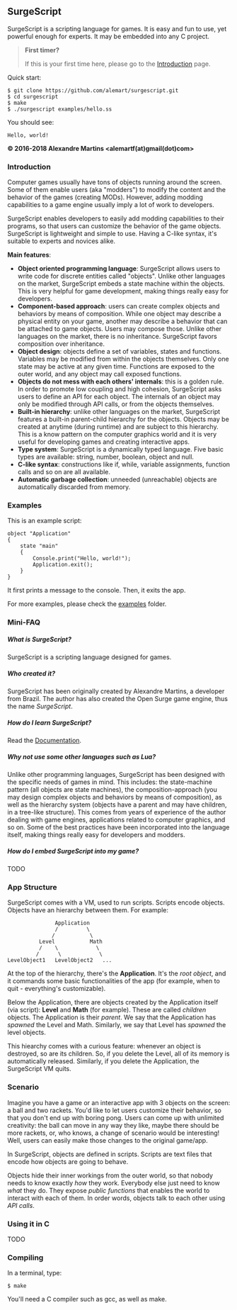 ## SurgeScript
SurgeScript is a scripting language for games. It is easy and fun to use, yet powerful enough for experts. It may be embedded into any C project.

> **First timer?**
>
> If this is your first time here, please go to the [Introduction](https://alemart.github.io/surgescript) page.

Quick start:
```
$ git clone https://github.com/alemart/surgescript.git
$ cd surgescript
$ make
$ ./surgescript examples/hello.ss
```

You should see:
```
Hello, world!
```

**© 2016-2018  Alexandre Martins &lt;alemartf(at)gmail(dot)com&gt;**

### Introduction
Computer games usually have tons of objects running around the screen. Some of them enable users (aka "modders") to modify the content and the behavior of the games (creating MODs). However, adding modding capabilities to a game engine usually imply a lot of work to developers.

SurgeScript enables developers to easily add modding capabilities to their programs, so that users can customize the behavior of the game objects. SurgeScript is lightweight and simple to use. Having a C-like syntax, it's suitable to experts and novices alike.

**Main features**:

- **Object oriented programming language**: SurgeScript allows users to write code for discrete entities called "objects". Unlike other languages on the market, SurgeScript embeds a state machine within the objects. This is very helpful for game development, making things really easy for developers.
- **Component-based approach**: users can create complex objects and behaviors by means of composition. While one object may describe a physical entity on your game, another may describe a behavior that can be attached to game objects. Users may compose those. Unlike other languages on the market, there is no inheritance. SurgeScript favors composition over inheritance.
- **Object design**: objects define a set of variables, states and functions. Variables may be modified from within the objects themselves. Only one state may be active at any given time. Functions are exposed to the outer world, and any object may call exposed functions.
- **Objects do not mess with each others' internals**: this is a golden rule. In order to promote low coupling and high cohesion, SurgeScript asks users to define an API for each object. The internals of an object may only be modified through API calls, or from the objects themselves.
- **Built-in hierarchy**: unlike other languages on the market, SurgeScript features a built-in parent-child hierarchy for the objects. Objects may be created at anytime (during runtime) and are subject to this hierarchy. This is a know pattern on the computer graphics world and it is very useful for developing games and creating interactive apps.
- **Type system**: SurgeScript is a dynamically typed language. Five basic types are available: string, number, boolean, object and null.
- **C-like syntax**: constructions like if, while, variable assignments, function calls and so on are all available.
- **Automatic garbage collection**: unneeded (unreachable) objects are automatically discarded from memory.

### Examples

This is an example script:

```
object "Application"
{
    state "main"
    {
        Console.print("Hello, world!");
        Application.exit();
    }
}
```

It first prints a message to the console. Then, it exits the app.

For more examples, please check the [examples](./examples) folder.

### Mini-FAQ

##### What is SurgeScript?

SurgeScript is a scripting language designed for games.

##### Who created it?

SurgeScript has been originally created by Alexandre Martins, a developer from Brazil. The author has also created the Open Surge game engine, thus the name *SurgeScript*.

##### How do I learn SurgeScript?

Read the [Documentation](https://alemart.github.io/surgescript/).

##### Why not use some other languages such as Lua?

Unlike other programming languages, SurgeScript has been designed with the specific needs of games in mind. This includes: the state-machine pattern (all objects are state machines), the composition-approach (you may design complex objects and behaviors by means of composition), as well as the hierarchy system (objects have a parent and may have children, in a tree-like structure). This comes from years of experience of the author dealing with game engines, applications related to computer graphics, and so on. Some of the best practices have been incorporated into the language itself, making things really easy for developers and modders.

##### How do I embed SurgeScript into my game?

TODO

### App Structure

SurgeScript comes with a VM, used to run scripts. Scripts encode objects. Objects have an hierarchy between them. For example:

```
               Application
               /         \
              /           \
          Level           Math
          /    \            \
         /      \            \
LevelObject1   LevelObject2   ...
```

At the top of the hierarchy, there's the **Application**. It's the *root object*, and it commands some basic functionalities of the app (for example, when to quit - everything's customizable).

Below the Application, there are objects created by the Application itself (via script): **Level** and **Math** (for example). These are called *children* objects. The Application is their *parent*. We say that the Application has *spawned* the Level and Math. Similarly, we say that Level has *spawned* the level objects.

This hiearchy comes with a curious feature: whenever an object is destroyed, so are its children. So, if you delete the Level, all of its memory is automatically released. Similarly, if you delete the Application, the SurgeScript VM quits.

### Scenario

Imagine you have a game or an interactive app with 3 objects on the screen: a ball and two rackets. You'd like to let users customize their behavior, so that you don't end up with boring pong. Users can come up with unlimited creativity: the ball can move in any way they like, maybe there should be more rackets, or, who knows, a change of scenario would be interesting! Well, users can easily make those changes to the original game/app.

In SurgeScript, objects are defined in scripts. Scripts are text files that encode how objects are going to behave.

Objects hide their inner workings from the outer world, so that nobody needs to know exactly *how* they work. Everybody else just need to know *what* they do. They expose *public functions* that enables the world to interact with each of them. In order words, objects talk to each other using *API calls*.

### Using it in C

TODO

### Compiling
In a terminal, type:
```
$ make
```
You'll need a C compiler such as gcc, as well as make.